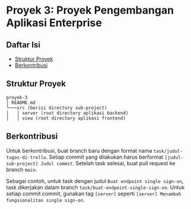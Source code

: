 # Proyek 3: Proyek Pengembangan Aplikasi Enterprise

## Daftar Isi

- [Struktur Proyek](#Struktur-Proyek)
- [Berkontribusi](#Berkontribusi)

## Struktur Proyek

```
proyek-3
│ README.md
└───src (berisi directory sub-project)
│   │ server (root directory aplikasi backend)
│   │ view (root directory aplikasi frontend)
```

## Berkontribusi

Untuk berkontribusi, buat branch baru dengan format nama `task/judul-tugas-di-trello`. Setiap commit yang dilakukan harus berformat `[judul-sub-project] Judul commit`. Setelah task selesai, buat pull request ke branch `main`.

Sebagai contoh, untuk task dengan judul `Buat endpoint single sign-on`, task dikerjakan dalam branch `task/buat-endpoint-single-sign-on`. Untuk setiap commit commit, gunakan tag `[server]` seperti `[server] Menambah fungsionalitas single sign-on`.
